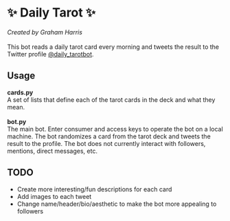 # ✨ Daily Tarot ✨

*Created by Graham Harris* \
\
This bot reads a daily tarot card every morning and tweets the result to the Twitter profile [@daily_tarotbot](https://twitter.com/daily_tarotbot).

## Usage

**cards.py**\
A set of lists that define each of the tarot cards in the deck and what they mean.\
\
**bot.py**\
The main bot. Enter consumer and access keys to operate the bot on a local machine. The bot randomizes a card from the tarot deck and tweets the result to the profile. The bot does not currently interact with followers, mentions, direct messages, etc.

## TODO
<ul>
  <li>Create more interesting/fun descriptions for each card</li>
  <li>Add images to each tweet</li>
  <li>Change name/header/bio/aesthetic to make the bot more appealing to followers</li>
</ul>
